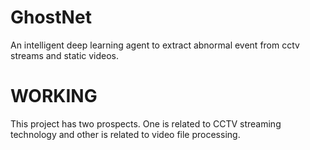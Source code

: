 # GhostNet
An intelligent deep learning agent to extract abnormal event from cctv streams and static videos.

# WORKING
This project has two prospects. One is related to CCTV streaming technology and other is related to video file processing.
